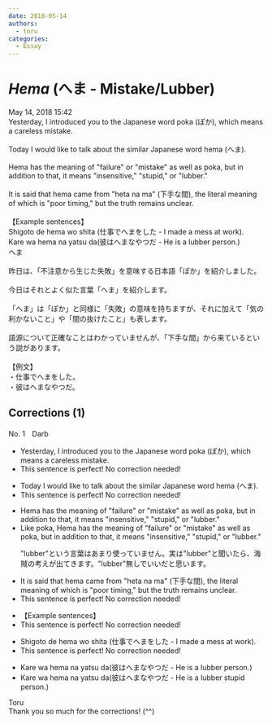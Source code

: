 ```yaml
---
date: 2018-05-14
authors:
  - toru
categories:
  - Essay
---
```


<h1 id="subject_show"><strong><em>Hema</strong></em> (へま - Mistake/Lubber)</h1>
<div class="date">May 14, 2018 15:42</div>
<div id="post"><div id="body_show_ori">
Yesterday, I introduced you to the Japanese word poka (ぽか), which means a careless mistake.<br/><br/>Today I would like to talk about the similar Japanese word hema (へま).<br/><br/>Hema has the meaning of "failure" or "mistake" as well as poka, but in addition to that, it means "insensitive," "stupid," or "lubber."<br/><br/>It is said that hema came from "heta na ma" (下手な間), the literal meaning of which is "poor timing," but the truth remains unclear.<br/><br/>【Example sentences】<br/>Shigoto de hema wo shita (仕事でへまをした - I made a mess at work).<br/>Kare wa hema na yatsu da(彼はへまなやつだ - He is a lubber person.)
</div></div>

<!-- more -->

<div id="post_ja"><div id="body_show_mo">
へま<br/><br/>昨日は、「不注意から生じた失敗」を意味する日本語「ぽか」を紹介しました。<br/><br/>今日はそれとよく似た言葉「へま」を紹介します。<br/><br/>「へま」は「ぽか」と同様に「失敗」の意味を持ちますが、それに加えて「気の利かないこと」や「間の抜けたこと」も表します。<br/><br/>語源について正確なことはわかっていませんが、「下手な間」から来ているという説があります。<br/><br/>【例文】<br/>・仕事でへまをした。<br/>・彼はへまなやつだ。
</div></div>

## Corrections (1)
<div id="block"><div class="first_name"> No. 1　<span class="just_name">Darb</span></div><div id="block2">
<ul class="correction_field">
<li class="incorrect">Yesterday, I introduced you to the Japanese word poka (ぽか), which means a careless mistake.</li>
<li class="corrected perfect">This sentence is perfect! No correction needed!</li>
</ul>
<ul class="correction_field">
<li class="incorrect">Today I would like to talk about the similar Japanese word hema (へま).</li>
<li class="corrected perfect">This sentence is perfect! No correction needed!</li>
</ul>
<ul class="correction_field">
<li class="incorrect">Hema has the meaning of "failure" or "mistake" as well as poka, but in addition to that, it means "insensitive," "stupid," or "lubber."</li>
<li class="corrected correct">
<span class="f_red">Like poka</span>, Hema has the meaning of "failure" or "mistake" <span class="sline">as well as poka</span>, but in addition to that, it means "insensitive," "stupid," or <span class="f_blue">"lubber."</span>
<p class="correction_comment">"lubber"という言葉はあまり使っていません。実は"lubber"と聞いたら、海賊の考えが出てきます。"lubber"無しでいいだと思います。</p>
</li>
</ul>
<ul class="correction_field">
<li class="incorrect">It is said that hema came from "heta na ma" (下手な間), the literal meaning of which is "poor timing," but the truth remains unclear.</li>
<li class="corrected perfect">This sentence is perfect! No correction needed!</li>
</ul>
<ul class="correction_field">
<li class="incorrect">【Example sentences】</li>
<li class="corrected perfect">This sentence is perfect! No correction needed!</li>
</ul>
<ul class="correction_field">
<li class="incorrect">Shigoto de hema wo shita (仕事でへまをした - I made a mess at work).</li>
<li class="corrected perfect">This sentence is perfect! No correction needed!</li>
</ul>
<ul class="correction_field">
<li class="incorrect">Kare wa hema na yatsu da(彼はへまなやつだ - He is a lubber person.)</li>
<li class="corrected correct">
Kare wa hema na yatsu da(彼はへまなやつだ - He is a <span class="sline">lubber</span> <span class="f_red">stupid</span> person.)
</li>
</ul>
</div><div class="name"><span class="just_name">Toru</span><br>
Thank you so much for the corrections! (^^)
</div>
</div>
